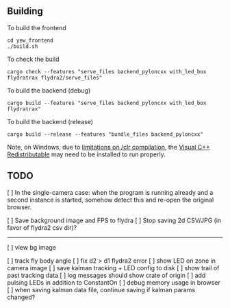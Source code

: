 ## Building

To build the frontend

    cd yew_frontend
    ./build.sh

To check the build

    cargo check --features "serve_files backend_pyloncxx with_led_box flydratrax flydra2/serve_files"

To build the backend (debug)

    cargo build --features "serve_files backend_pyloncxx with_led_box flydratrax"

To build the backend (release)

    cargo build --release --features "bundle_files backend_pyloncxx"

Note, on Windows, due to [limitations on /clr compilation](https://msdn.microsoft.com/en-us/library/ffkc918h.aspx), the [Visual C++  Redistributable](https://support.microsoft.com/en-us/help/2977003/the-latest-supported-visual-c-downloads) may need to be installed to run properly.

## TODO

[ ] In the single-camera case: when the program is running already and a second
    instance is started, somehow detect this and re-open the original browser.

[ ] Save background image and FPS to flydra
[ ] Stop saving 2d CSV/JPG (in favor of flydra2 csv dir)?


--------------

[ ] view bg image

[ ] track fly body angle
[ ] fix d2 > d1 flydra2 error
[ ] show LED on zone in camera image
[ ] save kalman tracking + LED config to disk
[ ] show trail of past tracking data
[ ] log messages should show crate of origin
[ ] add pulsing LEDs in addition to ConstantOn
[ ] debug memory usage in browser
[ ] when saving kalman data file, continue saving if kalman params changed?
